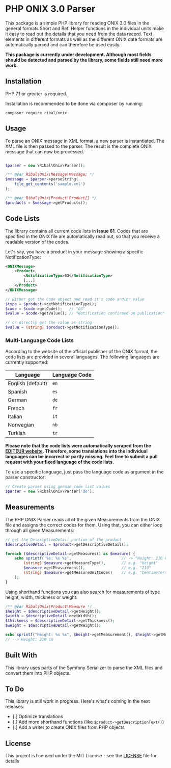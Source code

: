 # PHP ONIX 3.0 Parser
This package is a simple PHP library for reading ONIX 3.0 files in the general formats Short and Ref. Helper functions in the individual units make it easy to read out the details that you need from the data record. Text elements in different formats as well as the different ONIX date formats are automatically parsed and can therefore be used easily.

__This package is currently under development. Although most fields should be detected and parsed by the library, some fields still need more work.__

## Installation
PHP 7.1 or greater is required.

Installation is recommended to be done via composer by running:
```
composer require ribal/onix
```

## Usage
To parse an ONIX message in XML format, a new parser is instantiated. The XML file is then passed to the parser. The result is the complete ONIX message that can now be processed.

```php

$parser = new \Ribal\Onix\Parser();

/** @var Ribal\Onix\Message\Message; */
$message = $parser->parseString(
    file_get_contents('sample.xml')
);

/** @var Ribal\Onix\Product\Product[] */
$products = $message->getProducts();
```

## Code Lists
The library contains all current code lists in __issue 61__. Codes that are specified in the ONIX file are automatically read out, so that you receive a readable version of the codes.

Let's say, you have a product in your message showing a specific NotificationType:

```xml
<ONIXMessage>
    <Product>
        <NotificationType>03</NotificationType>
        [...]
    </Product>
</ONIXMessage>
```

```php
// Either get the Code object and read it's code and/or value
$type = $product->getNotificationType();
$code = $code->getCode();   // "03"
$value = $code->getValue(); // "Notification confirmed on publication"

// or directly get the value as string
$value = (string) $product->getNotificationType();
```

### Multi-Language Code Lists
According to the website of the official publisher of the ONIX format, the code lists are provided in several languages. The following languages are currently supported:

| Language          | Language Code |
| ----------------- | ------------- |
| English (default) | `en`          |
| Spanish           | `es`          |
| German            | `de`          |
| French            | `fr`          |
| Italian           | `it`          |
| Norwegian         | `nb`          |
| Turkish           | `tr`          |

__Please note that the code lists were automatically scraped from the [EDITEUR website](https://ns.editeur.org/onix/en). Therefore, some translations into the individual languages can be incorrect or partly missing. Feel free to submit a pull request with your fixed language of the code lists.__

To use a specific language, just pass the language code as argument in the parser constructor:

```php
// Create parser using german code list values
$parser = new \Ribal\Onix\Parser('de');
```

## Measurements ##
The PHP ONIX Parser reads all of the given Measurements from the ONIX file and assigns the correct codes for them. Using that, you can either loop through all given Measurements:
```php
// get the DescriptiveDetail portion of the product
$descriptiveDetail = $product->getDescriptiveDetail();

foreach ($descriptiveDetail->getMeasures() as $measure) {
	echo sprintf('%s: %s %s',                      // -> "Height: 210 Centimeters"
		(string) $measure->getMeasureType(),       // e.g. "Height"
		$measure->getMeasurement(),                // e.g. "210"
		(string) $measure->getMeasureUnitCode()    // e.g. "Centimeters"
	);
}
```
Using shorthand functions you can also search for measurements of type height, width, thickness or weight:
```php
/** @var Ribal\Onix\Product\Measure */
$height = $descriptiveDetail->getHeight();
$width = $descriptiveDetail->getWidth();
$thickness = $descriptiveDetail->getThickness();
$weight = $descriptiveDetail->getWeight();

echo sprintf("Height: %s %s", $height->getMeasurement(), $height->getMeasureUnitCode()->getCode());
// --> Height: 210 cm
```

## Built With
This library uses parts of the Symfony Serializer to parse the XML files and convert them into PHP objects.

## To Do
This library is still work in progress. Here's what's coming in the next releases:
- [.] Optimize translations
- [.] Add more shorthand functions (like `$product->getDescriptionText()`)
- [.] Add a writer to create ONIX files from PHP objects

## License
This project is licensed under the MIT License - see the [LICENSE](LICENSE) file for details

